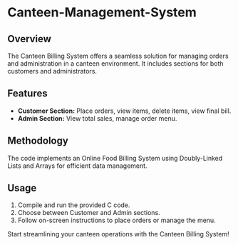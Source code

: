# Canteen-Management-System

## Overview
The Canteen Billing System offers a seamless solution for managing orders and administration in a canteen environment. It includes sections for both customers and administrators.

## Features
- **Customer Section:** Place orders, view items, delete items, view final bill.
- **Admin Section:** View total sales, manage order menu.

## Methodology
The code implements an Online Food Billing System using Doubly-Linked Lists and Arrays for efficient data management.

## Usage
1. Compile and run the provided C code.
2. Choose between Customer and Admin sections.
3. Follow on-screen instructions to place orders or manage the menu.

Start streamlining your canteen operations with the Canteen Billing System!
